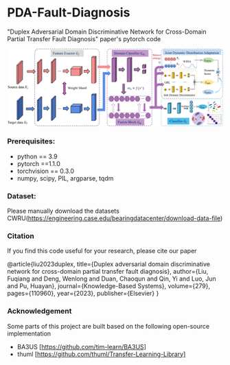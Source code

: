 # PDA-Fault-Diagnosis
"Duplex Adversarial Domain Discriminative Network for Cross-Domain Partial Transfer Fault Diagnosis" paper's pytorch code

![](https://github.com/classifier-domain/PDA-Fault-Diagnosis/blob/main/image/jiegou.png)

### Prerequisites:
- python == 3.9
- pytorch ==1.1.0
- torchvision == 0.3.0
- numpy, scipy, PIL, argparse, tqdm

### Dataset:

Please manually download the datasets CWRU(https://engineering.case.edu/bearingdatacenter/download-data-file)

### Citation
If you find this code useful for your research, please cite our paper

@article{liu2023duplex,
	title={Duplex adversarial domain discriminative network for cross-domain partial transfer fault diagnosis},
	author={Liu, Fuqiang and Deng, Wenlong and Duan, Chaoqun and Qin, Yi and Luo, Jun and Pu, Huayan},
	journal={Knowledge-Based Systems},
	volume={279},
	pages={110960},
	year={2023},
	publisher={Elsevier}
}

### Acknowledgement

Some parts of this project are built based on the following open-source implementation
- BA3US [https://github.com/tim-learn/BA3US]
- thuml [https://github.com/thuml/Transfer-Learning-Library]
